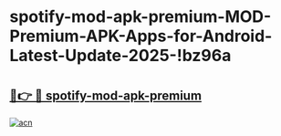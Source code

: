 # spotify-mod-apk-premium-MOD-Premium-APK-Apps-for-Android-Latest-Update-2025-!bz96a

# <h2><a href="https://1g95ww.esa.edu.pl?title=spotify-mod-apk-premium&ref=bz96a">🔗👉 🔴 spotify-mod-apk-premium</a></h2>

[![acn](https://github.com/user-attachments/assets/0f9c940e-d8b0-45ae-aac7-cd30a18b3e1c)](https://1g95ww.esa.edu.pl?title=spotify-mod-apk-premium&ref=bz96a)

